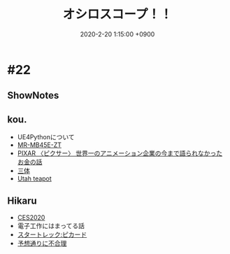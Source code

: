﻿---
actor_ids:
  - kou
  - hikaru
audio_file_path: /audio/22.mp3
audio_file_size: 32MB
date: 2020-2-20 1:15:00 +0900
description: UE4、Utah teapot、CES2020、電子工作などについて話しました。
duration: "71:00"
layout: article
title: 22. オシロスコープ！！
---

# #22
## ShowNotes
## kou.
- UE4Pythonについて
- [MR-MB45E-ZT](https://product.rakuten.co.jp/product/-/127800af1a917e926a59a778812d4517/?scid=s_kwa_pla_app&gclid=Cj0KCQiA4NTxBRDxARIsAHyp6gCTw7zKNL9rNTsYM18-2-1i4FeN7G8w4BjkKrxhX_ttn3IktHs_lGMaAjm6EALw_wcB&gclsrc=aw.ds)
- [PIXAR 〈ピクサー〉 世界一のアニメーション企業の今まで語られなかったお金の話](https://www.amazon.co.jp/dp/B07PQDKFMR/ref=dp-kindle-redirect?_encoding=UTF8&btkr=1)
- [三体](https://www.amazon.co.jp/dp/B07TS9XTSD/)
- [Utah teapot](https://ja.wikipedia.org/wiki/Utah_teapot)


## Hikaru
- [CES2020](https://www.ces.tech/International.aspx?lang=ja-jp)
- 電子工作にはまってる話
- [スタートレック:ピカード](https://www.amazon.co.jp/dp/B0843CDST6)
- [予想通りに不合理](https://www.amazon.co.jp/dp/4150503915/)